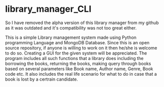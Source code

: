 # library_manager_CLI


So I have removed the alpha version of this library manager from my github as it was outdated and it's compatibility was not too great either.


This is a simple Library management system made using Python programming Language and MongoDB Database. Since this is an open source repository, if anyone is willing to work on it then he/she is welcome to do so. Creating a GUI for the given system will be appreciated.
The program includes all such functions that a library does including the borrowing the books, returning the books, making query through books based on several parameters like Book name, Author name, Genre, Book code etc.
It also includes the real life scenario for what to do in case that a book is lost by a certrain candidate.
